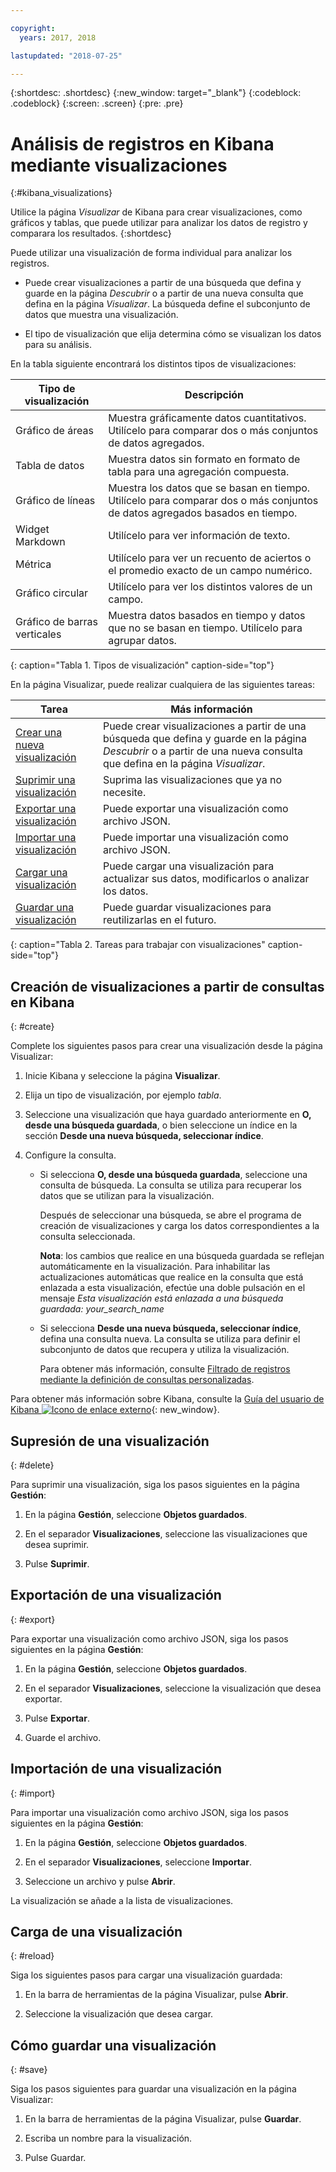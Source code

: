 ```yaml
---

copyright:
  years: 2017, 2018

lastupdated: "2018-07-25"

---
```




{:shortdesc: .shortdesc}
{:new_window: target="_blank"}
{:codeblock: .codeblock}
{:screen: .screen}
{:pre: .pre}

# Análisis de registros en Kibana mediante visualizaciones 
{:#kibana_visualizations}

Utilice la página *Visualizar* de Kibana para crear visualizaciones, como gráficos y tablas, que puede utilizar para analizar los datos de registro y comparara los resultados. 
{:shortdesc}

Puede utilizar una visualización de forma individual para analizar los registros. 

* Puede crear visualizaciones a partir de una búsqueda que defina y guarde en la página *Descubrir* o a partir de una nueva consulta que defina en la página *Visualizar*. La búsqueda define el subconjunto de datos que muestra una visualización.

* El tipo de visualización que elija determina cómo se visualizan los datos para su análisis.

En la tabla siguiente encontrará los distintos tipos de visualizaciones:

| Tipo de visualización | Descripción |
|-----------------------|-------------|
| Gráfico de áreas | Muestra gráficamente datos cuantitativos. Utilícelo para comparar dos o más conjuntos de datos agregados. |
| Tabla de datos | Muestra datos sin formato en formato de tabla para una agregación compuesta. |
| Gráfico de líneas | Muestra los datos que se basan en tiempo. Utilícelo para comparar dos o más conjuntos de datos agregados basados en tiempo. |
| Widget Markdown | Utilícelo para ver información de texto. |
| Métrica | Utilícelo para ver un recuento de aciertos o el promedio exacto de un campo numérico. |
| Gráfico circular | Utilícelo para ver los distintos valores de un campo. | 
| Gráfico de barras verticales | Muestra datos basados en tiempo y datos que no se basan en tiempo. Utilícelo para agrupar datos. |
{: caption="Tabla 1. Tipos de visualización" caption-side="top"}

En la página Visualizar, puede realizar cualquiera de las siguientes tareas:

| Tarea | Más información |
|------|------------------|
| [Crear una nueva visualización](kibana_visualizations.html#create) | Puede crear visualizaciones a partir de una búsqueda que defina y guarde en la página *Descubrir* o a partir de una nueva consulta que defina en la página *Visualizar*. |
| [Suprimir una visualización](kibana_visualizations.html#delete) | Suprima las visualizaciones que ya no necesite. |
| [Exportar una visualización](kibana_visualizations.html#export) | Puede exportar una visualización como archivo JSON.  |
| [Importar una visualización](kibana_visualizations.html#import) | Puede importar una visualización como archivo JSON.  |
| [Cargar una visualización](kibana_visualizations.html#reload) | Puede cargar una visualización para actualizar sus datos, modificarlos o analizar los datos. |
| [Guardar una visualización](kibana_visualizations.html#save) | Puede guardar visualizaciones para reutilizarlas en el futuro. |
{: caption="Tabla 2. Tareas para trabajar con visualizaciones" caption-side="top"}


## Creación de visualizaciones a partir de consultas en Kibana
{: #create}

Complete los siguientes pasos para crear una visualización desde la página Visualizar:

1. Inicie Kibana y seleccione la página **Visualizar**.

2. Elija un tipo de visualización, por ejemplo *tabla*.

3. Seleccione una visualización que haya guardado anteriormente en **O, desde una búsqueda guardada**, o bien seleccione un índice en la sección **Desde una nueva búsqueda, seleccionar índice**.

4. Configure la consulta.

    * Si selecciona **O, desde una búsqueda guardada**, seleccione una consulta de búsqueda. La consulta se utiliza para recuperar los datos que se utilizan para la visualización. 
	
	    Después de seleccionar una búsqueda, se abre el programa de creación de visualizaciones y carga los datos correspondientes a la consulta seleccionada. 
		
		**Nota**: los cambios que realice en una búsqueda guardada se reflejan automáticamente en la visualización. Para inhabilitar las actualizaciones automáticas que realice en la consulta que está enlazada a esta visualización, efectúe una doble pulsación en el mensaje *Esta visualización está enlazada a una búsqueda guardada: your_search_name* 

    * Si selecciona **Desde una nueva búsqueda, seleccionar índice**, defina una consulta nueva. La consulta se utiliza para definir el subconjunto de datos que recupera y utiliza la visualización.

        Para obtener más información, consulte [Filtrado de registros mediante la definición de consultas personalizadas](define_search.html#define_search).

Para obtener más información sobre Kibana, consulte la [Guía del usuario de Kibana ![Icono de enlace externo](../../../icons/launch-glyph.svg "Icono de enlace externo")](https://www.elastic.co/guide/en/kibana/5.1/index.html){: new_window}.


## Supresión de una visualización
{: #delete}

Para suprimir una visualización, siga los pasos siguientes en la página **Gestión**:

1. En la página **Gestión**, seleccione **Objetos guardados**.

2. En el separador **Visualizaciones**, seleccione las visualizaciones que desea suprimir.

3. Pulse **Suprimir**.


## Exportación de una visualización
{: #export}

Para exportar una visualización como archivo JSON, siga los pasos siguientes en la página **Gestión**:

1. En la página **Gestión**, seleccione **Objetos guardados**.

2. En el separador **Visualizaciones**, seleccione la visualización que desea exportar.

3. Pulse **Exportar**.

4. Guarde el archivo.

## Importación de una visualización
{: #import}

Para importar una visualización como archivo JSON, siga los pasos siguientes en la página **Gestión**:

1. En la página **Gestión**, seleccione **Objetos guardados**.

2. En el separador **Visualizaciones**, seleccione **Importar**.

3. Seleccione un archivo y pulse **Abrir**.

La visualización se añade a la lista de visualizaciones.


 
## Carga de una visualización
{: #reload}

Siga los siguientes pasos para cargar una visualización guardada:

1. En la barra de herramientas de la página Visualizar, pulse **Abrir**.

2. Seleccione la visualización que desea cargar. 


## Cómo guardar una visualización
{: #save}

Siga los pasos siguientes para guardar una visualización en la página Visualizar:

1. En la barra de herramientas de la página Visualizar, pulse **Guardar**.

2. Escriba un nombre para la visualización.

3. Pulse Guardar. 


